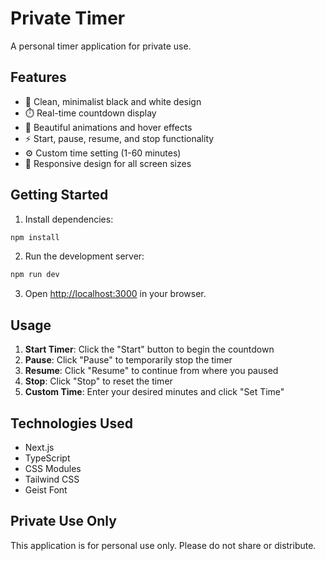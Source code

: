 # Private Timer

A personal timer application for private use.

## Features

- 🎯 Clean, minimalist black and white design
- ⏱️ Real-time countdown display
- 🎨 Beautiful animations and hover effects
- ⚡ Start, pause, resume, and stop functionality
- ⚙️ Custom time setting (1-60 minutes)
- 📱 Responsive design for all screen sizes

## Getting Started

1. Install dependencies:
```bash
npm install
```

2. Run the development server:
```bash
npm run dev
```

3. Open [http://localhost:3000](http://localhost:3000) in your browser.

## Usage

1. **Start Timer**: Click the "Start" button to begin the countdown
2. **Pause**: Click "Pause" to temporarily stop the timer
3. **Resume**: Click "Resume" to continue from where you paused
4. **Stop**: Click "Stop" to reset the timer
5. **Custom Time**: Enter your desired minutes and click "Set Time"

## Technologies Used

- Next.js
- TypeScript
- CSS Modules
- Tailwind CSS
- Geist Font

## Private Use Only

This application is for personal use only. Please do not share or distribute.
